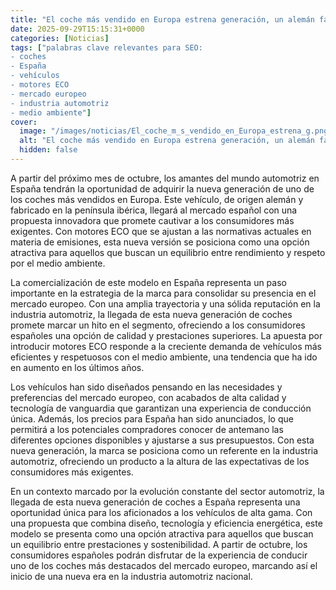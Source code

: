 ```yaml
---
title: "El coche más vendido en Europa estrena generación, un alemán fabricado en la península con motores ECO que ya tiene precios para España"
date: 2025-09-29T15:15:31+0000
categories: [Noticias]
tags: ["palabras clave relevantes para SEO: 
- coches
- España
- vehículos
- motores ECO
- mercado europeo
- industria automotriz
- medio ambiente"]
cover:
  image: "/images/noticias/El_coche_m_s_vendido_en_Europa_estrena_g.png"
  alt: "El coche más vendido en Europa estrena generación, un alemán fabricado en la península con motores ECO que ya tiene precios para España"
  hidden: false
---
```


A partir del próximo mes de octubre, los amantes del mundo automotriz en España tendrán la oportunidad de adquirir la nueva generación de uno de los coches más vendidos en Europa. Este vehículo, de origen alemán y fabricado en la península ibérica, llegará al mercado español con una propuesta innovadora que promete cautivar a los consumidores más exigentes. Con motores ECO que se ajustan a las normativas actuales en materia de emisiones, esta nueva versión se posiciona como una opción atractiva para aquellos que buscan un equilibrio entre rendimiento y respeto por el medio ambiente.

La comercialización de este modelo en España representa un paso importante en la estrategia de la marca para consolidar su presencia en el mercado europeo. Con una amplia trayectoria y una sólida reputación en la industria automotriz, la llegada de esta nueva generación de coches promete marcar un hito en el segmento, ofreciendo a los consumidores españoles una opción de calidad y prestaciones superiores. La apuesta por introducir motores ECO responde a la creciente demanda de vehículos más eficientes y respetuosos con el medio ambiente, una tendencia que ha ido en aumento en los últimos años.

Los vehículos han sido diseñados pensando en las necesidades y preferencias del mercado europeo, con acabados de alta calidad y tecnología de vanguardia que garantizan una experiencia de conducción única. Además, los precios para España han sido anunciados, lo que permitirá a los potenciales compradores conocer de antemano las diferentes opciones disponibles y ajustarse a sus presupuestos. Con esta nueva generación, la marca se posiciona como un referente en la industria automotriz, ofreciendo un producto a la altura de las expectativas de los consumidores más exigentes.

En un contexto marcado por la evolución constante del sector automotriz, la llegada de esta nueva generación de coches a España representa una oportunidad única para los aficionados a los vehículos de alta gama. Con una propuesta que combina diseño, tecnología y eficiencia energética, este modelo se presenta como una opción atractiva para aquellos que buscan un equilibrio entre prestaciones y sostenibilidad. A partir de octubre, los consumidores españoles podrán disfrutar de la experiencia de conducir uno de los coches más destacados del mercado europeo, marcando así el inicio de una nueva era en la industria automotriz nacional.
